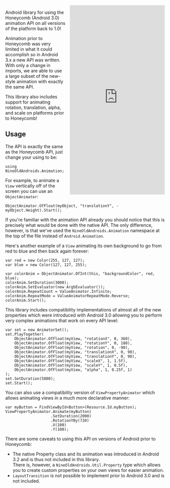 
<iframe src="https://appetize.io/embed/fp45tfdndcw7qu5v9gcy5dfux4?device=nexus5&scale=75&autoplay=true&orientation=portrait&deviceColor=black" 
        width="300px" height="597px" frameborder="0" scrolling="no"
        style="float:right;margin-left:1em;"></iframe>

Android library for using the Honeycomb (Android 3.0) animation API on all versions
of the platform back to 1.0!

Animation prior to Honeycomb was very limited in what it could accomplish so in 
Android 3.x a new API was written. With only a change in imports, we are able to 
use a large subset of the new-style animation with exactly the same API.

This library also includes support for animating rotation, translation, alpha, 
and scale on platforms prior to Honeycomb!

## Usage

The API is exactly the same as the Honeycomb API, just change your using to be:

    using NineOldAndroids.Animation;

For example, to animate a `View` vertically off of the screen you can use 
an `ObjectAnimator`:

    ObjectAnimator.OfFloat(myObject, "translationY", -myObject.Height).Start();

If you're familiar with the animation API already you should notice that this is 
precisely what would be done with the native API. The only difference, however, 
is that we've used the `NineOldAndroids.Animation` namespace at the top of the file
instead of `Android.Animation`.

Here's another example of a `View` animating its own background to go from red to 
blue and then back again forever:

    var red = new Color(255, 127, 127);
    var blue = new Color(127, 127, 255);
    
    var colorAnim = ObjectAnimator.OfInt(this, "backgroundColor", red, blue);
    colorAnim.SetDuration(3000);
    colorAnim.SetEvaluator(new ArgbEvaluator());
    colorAnim.RepeatCount = ValueAnimator.Infinite;
    colorAnim.RepeatMode = ValueAnimatorRepeatMode.Reverse;
    colorAnim.Start();

This library includes compatibility implementations of almost all of the new 
properties which were introduced with Android 3.0 allowing you to perform very 
complex animations that work on every API level:

    var set = new AnimatorSet();
    set.PlayTogether(
        ObjectAnimator.OfFloat(myView, "rotationX", 0, 360),
        ObjectAnimator.OfFloat(myView, "rotationY", 0, 180),
        ObjectAnimator.OfFloat(myView, "rotation", 0, -90),
        ObjectAnimator.OfFloat(myView, "translationX", 0, 90),
        ObjectAnimator.OfFloat(myView, "translationY", 0, 90),
        ObjectAnimator.OfFloat(myView, "scaleX", 1, 1.5f),
        ObjectAnimator.OfFloat(myView, "scaleY", 1, 0.5f),
        ObjectAnimator.OfFloat(myView, "alpha", 1, 0.25f, 1)
    );
    set.SetDuration(5000);
    set.Start();

You can also use a compatibility version of `ViewPropertyAnimator` which allows 
animating views in a much more declarative manner:

    var myButton = FindViewById<Button>(Resource.Id.myButton);
    ViewPropertyAnimator.Animate(myButton)
                        .SetDuration(2000)
                        .RotationYBy(720)
                        .X(100)
                        .Y(100);

There are some caveats to using this API on versions of Android prior to Honeycomb:
 * The native Property class and its animation was introduced in Android 3.2 and is 
   thus not included in this library.  
   There is, however, a `NineOldAndroids.Util.Property` type which allows you to 
   create custom properties on your own views for easier animation.
 * `LayoutTransition` is not possible to implement prior to Android 3.0 and is not 
   included.
